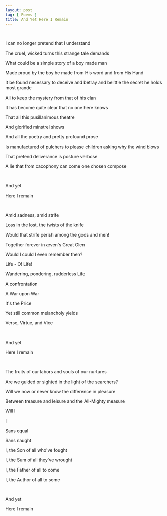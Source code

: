 ```yaml
---
layout: post
tag: [ Poems ]
title: And Yet Here I Remain
---
```


<br/>

I can no longer pretend that I understand

The cruel, wicked turns this strange tale demands

What could be a simple story of a boy made man

Made proud by the boy he made from His word and from His Hand

It be found necessary to deceive and betray and belittle the secret he holds most grande

All to keep the mystery from that of his clan

It has become quite clear that no one here knows

That all this pusillanimous theatre

And glorified minstrel shows

And all the poetry and pretty profound prose

Is manufactured of pulchers to please children asking why the wind blows

That pretend deliverance is posture verbose

A lie that from cacophony can come one chosen compose

<br/>

And yet

Here I remain

<br/>

Amid sadness, amid strife

Loss in the lost, the twists of the knife

Would that strife perish among the gods and men!

Together forever in æven's Great Glen

Would I could I even remember then?

Life - O! Life!

Wandering, pondering, rudderless Life

A confrontation

A War upon War

It's the Price

Yet still common melancholy yields

Verse, Virtue, and Vice

<br/>

And yet

Here I remain

<br/>

The fruits of our labors and souls of our nurtures

Are we guided or sighted in the light of the searchers?

Will we now or never know the difference in pleasure

Between treasure and leisure and the All-Mighty measure

Will I

I 

Sans equal

Sans naught

I, the Son of all who've fought

I, the Sum of all they've wrought

I, the Father of all to come

I, the Author of all to some

<br/>

And yet

Here I remain

<br/>

